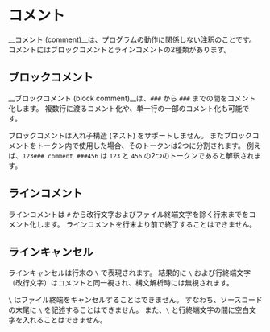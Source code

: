 # コメント

__コメント (comment)__は、プログラムの動作に関係しない注釈のことです。
コメントにはブロックコメントとラインコメントの2種類があります。

## ブロックコメント

__ブロックコメント (block comment)__は、`###` から `###` までの間をコメント化します。
複数行に渡るコメント化や、単一行の一部のコメント化も可能です。

ブロックコメントは入れ子構造 (ネスト) をサポートしません。
またブロックコメントをトークン内で使用した場合、そのトークンは2つに分割されます。
例えば、`123### comment ###456` は `123` と `456` の2つのトークンであると解釈されます。

## ラインコメント

ラインコメントは `#` から改行文字およびファイル終端文字を除く行末までをコメント化します。
ラインコメントを行末より前で終了することはできません。

## ラインキャンセル

ラインキャンセルは行末の `\` で表現されます。
結果的に `\` および行終端文字（改行文字）はコメントと同一視され、構文解析時には無視されます。

`\` はファイル終端をキャンセルすることはできません。
すなわち、ソースコードの末尾に `\` を記述することはできません。
また、`\` と行終端文字の間に空白文字を入れることはできません。
